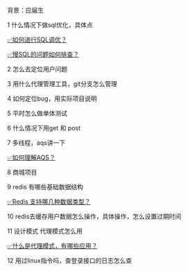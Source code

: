 背景：应届生



1 什么情况下做sql优化，具体点

[✅如何进行SQL调优？](https://www.yuque.com/hollis666/qyhor6/mgpczmz7la99dkft)



[✅慢SQL的问题如何排查？](https://www.yuque.com/hollis666/qyhor6/zhfa5g)



2 怎么去定位用户问题

3 用什么代理管理工具，git分支怎么管理

4 如何定位bug，用实际项目说明

5 平时怎么做单体测试

6 什么情况下用get 和 post

7 多线程，aqs讲一下

[✅如何理解AQS？](https://www.yuque.com/hollis666/qyhor6/qka9yt)

8 商城项目

9 redis 有哪些基础数据结构

[✅Redis 支持哪几种数据类型？](https://www.yuque.com/hollis666/qyhor6/hlg4u2)

10 redis去缓存用户数据怎么操作，具体操作，怎么设置过期时间

11 设计模式 代理模式怎么用



[✅什么是代理模式，有哪些应用？](https://www.yuque.com/hollis666/qyhor6/qrdru5gf8gb7gfur)

12 用过linux指令吗，查登录接口的日志怎么查

